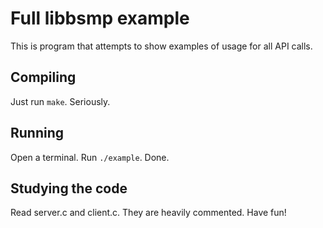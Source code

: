Full libbsmp example
====================

This is program that attempts to show examples of usage for all API calls.

Compiling
---------

Just run `make`. Seriously.

Running
-------

Open a terminal. Run `./example`. Done.

Studying the code
-----------------

Read server.c and client.c. They are heavily commented. Have fun!
